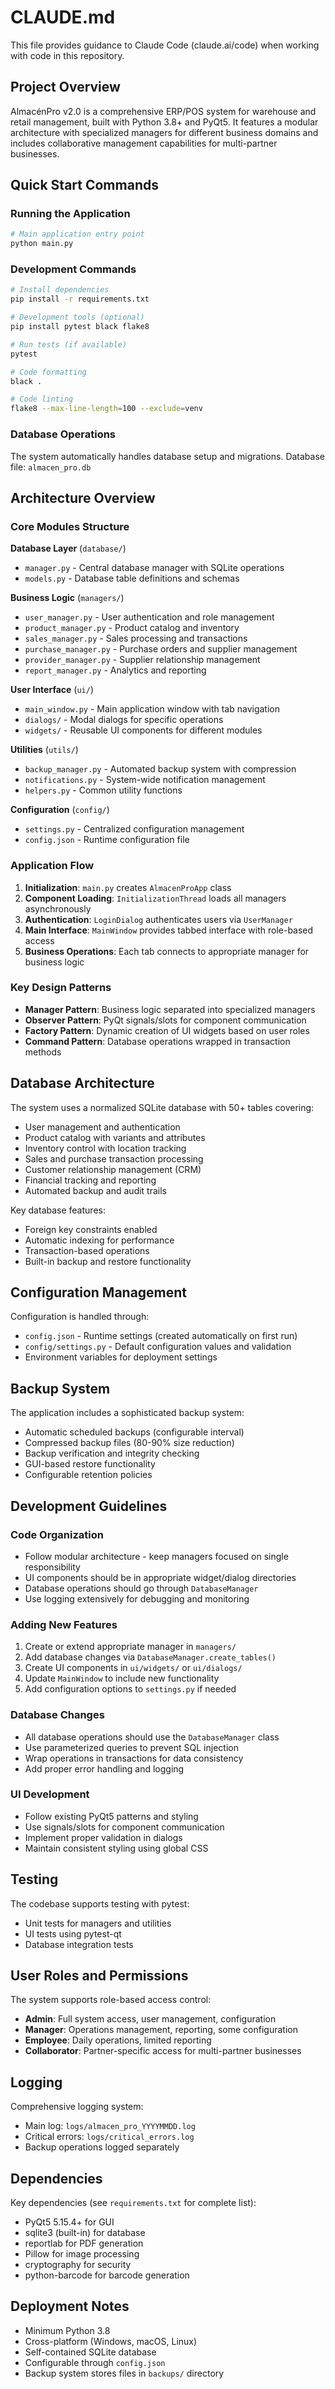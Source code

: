 # CLAUDE.md

This file provides guidance to Claude Code (claude.ai/code) when working with code in this repository.

## Project Overview

AlmacénPro v2.0 is a comprehensive ERP/POS system for warehouse and retail management, built with Python 3.8+ and PyQt5. It features a modular architecture with specialized managers for different business domains and includes collaborative management capabilities for multi-partner businesses.

## Quick Start Commands

### Running the Application
```bash
# Main application entry point
python main.py
```

### Development Commands
```bash
# Install dependencies
pip install -r requirements.txt

# Development tools (optional)
pip install pytest black flake8

# Run tests (if available)
pytest

# Code formatting
black .

# Code linting
flake8 --max-line-length=100 --exclude=venv
```

### Database Operations
The system automatically handles database setup and migrations. Database file: `almacen_pro.db`

## Architecture Overview

### Core Modules Structure

**Database Layer** (`database/`)
- `manager.py` - Central database manager with SQLite operations
- `models.py` - Database table definitions and schemas

**Business Logic** (`managers/`)
- `user_manager.py` - User authentication and role management
- `product_manager.py` - Product catalog and inventory
- `sales_manager.py` - Sales processing and transactions
- `purchase_manager.py` - Purchase orders and supplier management
- `provider_manager.py` - Supplier relationship management
- `report_manager.py` - Analytics and reporting

**User Interface** (`ui/`)
- `main_window.py` - Main application window with tab navigation
- `dialogs/` - Modal dialogs for specific operations
- `widgets/` - Reusable UI components for different modules

**Utilities** (`utils/`)
- `backup_manager.py` - Automated backup system with compression
- `notifications.py` - System-wide notification management
- `helpers.py` - Common utility functions

**Configuration** (`config/`)
- `settings.py` - Centralized configuration management
- `config.json` - Runtime configuration file

### Application Flow

1. **Initialization**: `main.py` creates `AlmacenProApp` class
2. **Component Loading**: `InitializationThread` loads all managers asynchronously
3. **Authentication**: `LoginDialog` authenticates users via `UserManager`
4. **Main Interface**: `MainWindow` provides tabbed interface with role-based access
5. **Business Operations**: Each tab connects to appropriate manager for business logic

### Key Design Patterns

- **Manager Pattern**: Business logic separated into specialized managers
- **Observer Pattern**: PyQt signals/slots for component communication
- **Factory Pattern**: Dynamic creation of UI widgets based on user roles
- **Command Pattern**: Database operations wrapped in transaction methods

## Database Architecture

The system uses a normalized SQLite database with 50+ tables covering:
- User management and authentication
- Product catalog with variants and attributes
- Inventory control with location tracking
- Sales and purchase transaction processing
- Customer relationship management (CRM)
- Financial tracking and reporting
- Automated backup and audit trails

Key database features:
- Foreign key constraints enabled
- Automatic indexing for performance
- Transaction-based operations
- Built-in backup and restore functionality

## Configuration Management

Configuration is handled through:
- `config.json` - Runtime settings (created automatically on first run)
- `config/settings.py` - Default configuration values and validation
- Environment variables for deployment settings

## Backup System

The application includes a sophisticated backup system:
- Automatic scheduled backups (configurable interval)
- Compressed backup files (80-90% size reduction)
- Backup verification and integrity checking
- GUI-based restore functionality
- Configurable retention policies

## Development Guidelines

### Code Organization
- Follow modular architecture - keep managers focused on single responsibility
- UI components should be in appropriate widget/dialog directories
- Database operations should go through `DatabaseManager`
- Use logging extensively for debugging and monitoring

### Adding New Features
1. Create or extend appropriate manager in `managers/`
2. Add database changes via `DatabaseManager.create_tables()`
3. Create UI components in `ui/widgets/` or `ui/dialogs/`
4. Update `MainWindow` to include new functionality
5. Add configuration options to `settings.py` if needed

### Database Changes
- All database operations should use the `DatabaseManager` class
- Use parameterized queries to prevent SQL injection
- Wrap operations in transactions for data consistency
- Add proper error handling and logging

### UI Development
- Follow existing PyQt5 patterns and styling
- Use signals/slots for component communication
- Implement proper validation in dialogs
- Maintain consistent styling using global CSS

## Testing

The codebase supports testing with pytest:
- Unit tests for managers and utilities
- UI tests using pytest-qt
- Database integration tests

## User Roles and Permissions

The system supports role-based access control:
- **Admin**: Full system access, user management, configuration
- **Manager**: Operations management, reporting, some configuration
- **Employee**: Daily operations, limited reporting
- **Collaborator**: Partner-specific access for multi-partner businesses

## Logging

Comprehensive logging system:
- Main log: `logs/almacen_pro_YYYYMMDD.log`
- Critical errors: `logs/critical_errors.log`
- Backup operations logged separately

## Dependencies

Key dependencies (see `requirements.txt` for complete list):
- PyQt5 5.15.4+ for GUI
- sqlite3 (built-in) for database
- reportlab for PDF generation
- Pillow for image processing
- cryptography for security
- python-barcode for barcode generation

## Deployment Notes

- Minimum Python 3.8
- Cross-platform (Windows, macOS, Linux)
- Self-contained SQLite database
- Configurable through `config.json`
- Backup system stores files in `backups/` directory
